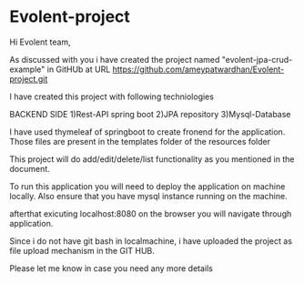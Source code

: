 # Evolent-project

Hi Evolent team,

As discussed with you i have created the project named "evolent-jpa-crud-example" in GitHUb at URL https://github.com/ameypatwardhan/Evolent-project.git 

I have created this project with following techniologies

BACKEND SIDE
1)Rest-API spring boot
2)JPA repository
3)Mysql-Database 

I have used thymeleaf of springboot to create fronend for the application. Those files are present in the templates folder of the resources folder

This project will do add/edit/delete/list functionality as you mentioned in the document.

To run this application you will need to deploy the application on machine locally. Also ensure that you have mysql instance running on the machine.

afterthat exicuting localhost:8080 on the browser you will navigate through application.

Since i do not have git bash in localmachine, i have uploaded the project as file upload mechanism in the GIT HUB.

Please let me know in case you need any more details
